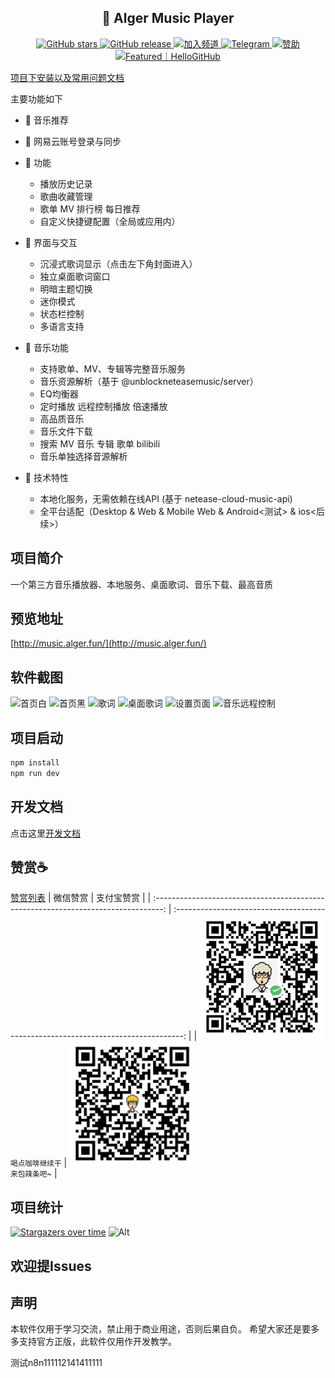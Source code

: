 
<h2 align="center">🎵 Alger Music Player</h2>
<div align="center">
<div align="center">
  <a href="https://github.com/algerkong/AlgerMusicPlayer/stargazers">
    <img src="https://img.shields.io/github/stars/algerkong/AlgerMusicPlayer?style=for-the-badge&logo=github&label=Stars&logoColor=white&color=22c55e" alt="GitHub stars">
  </a>
  <a href="https://github.com/algerkong/AlgerMusicPlayer/releases">
    <img src="https://img.shields.io/github/v/release/algerkong/AlgerMusicPlayer?style=for-the-badge&logo=github&label=Release&logoColor=white&color=1a67af" alt="GitHub release">
  </a>
  <a href="https://pd.qq.com/s/cs056n33q?b=5">
    <img src="https://img.shields.io/badge/QQ频道-algermusic-blue?style=for-the-badge&color=yellow" alt="加入频道">
  </a>
  <a href="https://t.me/+9efsKRuvKBk2NWVl">
    <img src="https://img.shields.io/badge/AlgerMusic-blue?style=for-the-badge&logo=telegram&logoColor=white&label=Telegram" alt="Telegram">
  </a>
   <a href="https://donate.alger.fun/">
    <img src="https://img.shields.io/badge/%E9%A1%B9%E7%9B%AE%E6%8D%90%E8%B5%A0-blue?style=for-the-badge&logo=telegram&logoColor=pink&color=pink&label=%E8%B5%9E%E5%8A%A9" alt="赞助">
  </a>
</div>
</div>
<div align="center">
  <a href="https://hellogithub.com/repository/607b849c598d48e08fe38789d156ebdc" target="_blank"><img src="https://api.hellogithub.com/v1/widgets/recommend.svg?rid=607b849c598d48e08fe38789d156ebdc&claim_uid=ObuMXUfeHBmk9TI&theme=neutral" alt="Featured｜HelloGitHub" width="160" height="32" /></a>
</div>


[项目下安装以及常用问题文档](https://www.yuque.com/alger-pfg5q/ip4f1a/bmgmfmghnhgwghkm?singleDoc#)

主要功能如下
- 🎵 音乐推荐
- 🔐 网易云账号登录与同步
- 📝 功能
  - 播放历史记录
  - 歌曲收藏管理
  - 歌单 MV 排行榜 每日推荐
  - 自定义快捷键配置（全局或应用内）
- 🎨 界面与交互
  - 沉浸式歌词显示（点击左下角封面进入）
  - 独立桌面歌词窗口
  - 明暗主题切换
  - 迷你模式
  - 状态栏控制
  - 多语言支持
  
- 🎼 音乐功能
  - 支持歌单、MV、专辑等完整音乐服务
  - 音乐资源解析（基于 @unblockneteasemusic/server）
  - EQ均衡器
  - 定时播放 远程控制播放 倍速播放
  - 高品质音乐
  - 音乐文件下载
  - 搜索 MV 音乐 专辑 歌单 bilibili
  - 音乐单独选择音源解析
- 🚀 技术特性
  - 本地化服务，无需依赖在线API (基于 netease-cloud-music-api)
  - 全平台适配（Desktop & Web & Mobile Web & Android<测试> & ios<后续>）

## 项目简介
 一个第三方音乐播放器、本地服务、桌面歌词、音乐下载、最高音质

## 预览地址
[http://music.alger.fun/](http://music.alger.fun/)

## 软件截图
![首页白](./docs/image.png)
![首页黑](./docs/image3.png)
![歌词](./docs/image6.png)
![桌面歌词](./docs/image2.png)
![设置页面](./docs/image4.png)
![音乐远程控制](./docs/image5.png)

## 项目启动
```bash
npm install
npm run dev
```
## 开发文档
点击这里[开发文档](./DEV.md)




## 赞赏☕️
[赞赏列表](http://donate.alger.fun/)
|                                        微信赞赏                                        |                                       支付宝赞赏                                       |
| :--------------------------------------------------------------------------------: | :--------------------------------------------------------------------------------: |
| <img src="https://github.com/algerkong/algerkong/blob/main/wechat.jpg?raw=true" alt="WeChat QRcode" width=200> <br><small>喝点咖啡继续干</small> | <img src="https://github.com/algerkong/algerkong/blob/main/alipay.jpg?raw=true" alt="Wechat QRcode" width=200> <br><small>来包辣条吧~</small> |


## 项目统计
[![Stargazers over time](https://starchart.cc/algerkong/AlgerMusicPlayer.svg?variant=adaptive)](https://starchart.cc/algerkong/AlgerMusicPlayer)
![Alt](https://repobeats.axiom.co/api/embed/c4d01b3632e241c90cdec9508dfde86a7f54c9f5.svg "Repobeats analytics image")



## 欢迎提Issues

## 声明
本软件仅用于学习交流，禁止用于商业用途，否则后果自负。
希望大家还是要多多支持官方正版，此软件仅用作开发教学。

测试n8n111112141411111
